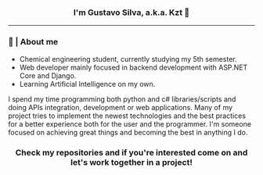 ### <p align="center"> I'm Gustavo Silva, a.k.a. Kzt 👋 </p>

<hr>

### 📌 | About me

- Chemical engineering student, currently studying my 5th semester.
- Web developer mainly focused in backend development with ASP.NET Core and Django. 
-  Learning Artificial Intelligence on my own.

I spend my time programming both python and c# libraries/scripts and doing APIs integration, development or web applications. Many of my project tries to implement the newest technologies and the best practices for a better experience both for the user and the programmer. I'm someone focused on achieving great things and becoming the best in anything I do.

### <p align="center"> Check my repositories and if you're interested come on and let's work together in a project! </p>
